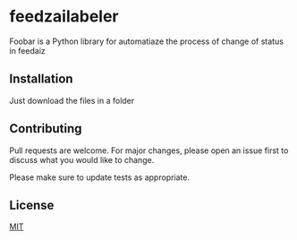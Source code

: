 # feedzailabeler

Foobar is a Python library for automatiaze the process of change of status in feedaiz

## Installation

Just download the files in a folder


## Contributing
Pull requests are welcome. For major changes, please open an issue first to discuss what you would like to change.

Please make sure to update tests as appropriate.

## License
[MIT](https://choosealicense.com/licenses/mit/)
